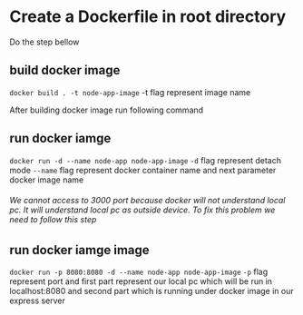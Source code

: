 # Create a Dockerfile in root directory

Do the step bellow

## build docker image
`docker build . -t node-app-image` -t flag represent image name

After building docker image run following command

## run docker iamge
`docker run -d --name node-app node-app-image` 
```-d``` flag represent detach mode
```--name``` flag represent docker container name
and next parameter docker image name

###### We cannot access to 3000 port because docker will not understand local pc. It will understand local pc as outside device. To fix this problem we need to follow this step 

## run docker iamge image
`docker run -p 8080:8080 -d --name node-app node-app-image` 
```-p``` flag represent port and first part represent our local pc which will be run in localhost:8080 and second part which is running under docker image in our express server